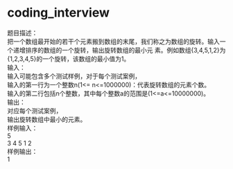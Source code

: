 # coding_interview
题目描述：  
把一个数组最开始的若干个元素搬到数组的末尾，我们称之为数组的旋转。输入一个递增排序的数组的一个旋转，输出旋转数组的最小元  素。例如数组{3,4,5,1,2}为{1,2,3,4,5}的一个旋转，该数组的最小值为1。  
输入：  
输入可能包含多个测试样例，对于每个测试案例，  
输入的第一行为一个整数n(1<= n<=1000000)：代表旋转数组的元素个数。  
输入的第二行包括n个整数，其中每个整数a的范围是(1<=a<=10000000)。  
输出：  
对应每个测试案例，  
输出旋转数组中最小的元素。  
样例输入：  
5  
3 4 5 1 2  
样例输出：  
1  